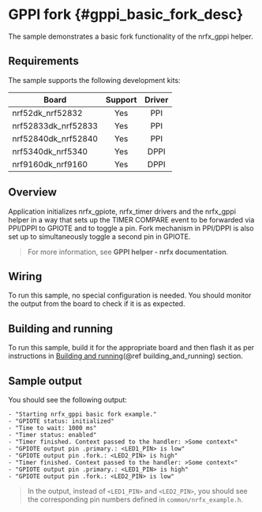 # GPPI fork {#gppi_basic_fork_desc}

The sample demonstrates a basic fork functionality of the nrfx_gppi helper.
## Requirements

The sample supports the following development kits:

| **Board**           | **Support** | **Driver** |
|---------------------|:-----------:|:----------:|
| nrf52dk_nrf52832    |     Yes     |     PPI    |
| nrf52833dk_nrf52833 |     Yes     |     PPI    |
| nrf52840dk_nrf52840 |     Yes     |     PPI    |
| nrf5340dk_nrf5340   |     Yes     |    DPPI    |
| nrf9160dk_nrf9160   |     Yes     |    DPPI    |

## Overview

Application initializes nrfx_gpiote, nrfx_timer drivers and the nrfx_gppi helper in a way that sets up the TIMER COMPARE event to be forwarded via PPI/DPPI to GPIOTE and to toggle a pin.
Fork mechanism in PPI/DPPI is also set up to simultaneously toggle a second pin in GPIOTE.

> For more information, see **GPPI helper - nrfx documentation**.

## Wiring

To run this sample, no special configuration is needed.
You should monitor the output from the board to check if it is as expected.

## Building and running

To run this sample, build it for the appropriate board and then flash it as per instructions in [Building and running](@ref building_and_running) section.

## Sample output

You should see the following output:

```
- "Starting nrfx_gppi basic fork example."
- "GPIOTE status: initialized"
- "Time to wait: 1000 ms"
- "Timer status: enabled"
- "Timer finished. Context passed to the handler: >Some context<"
- "GPIOTE output pin .primary.: <LED1_PIN> is low"
- "GPIOTE output pin .fork.: <LED2_PIN> is high"
- "Timer finished. Context passed to the handler: >Some context<"
- "GPIOTE output pin .primary.: <LED1_PIN> is high"
- "GPIOTE output pin .fork.: <LED2_PIN> is low"
```

> In the output, instead of `<LED1_PIN>` and `<LED2_PIN>`, you should see the corresponding pin numbers defined in `common/nrfx_example.h`.

[//]: #
[Building and running]: <../../../README.md#building-and-running>

